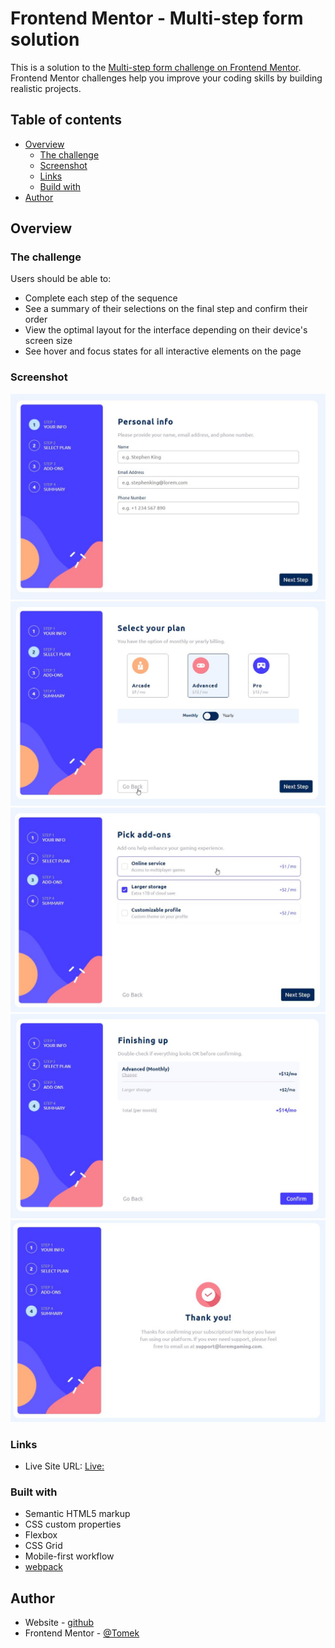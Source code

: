 # Frontend Mentor - Multi-step form solution

This is a solution to the [Multi-step form challenge on Frontend Mentor](https://www.frontendmentor.io/challenges/multistep-form-YVAnSdqQBJ). Frontend Mentor challenges help you improve your coding skills by building realistic projects. 

## Table of contents

- [Overview](#overview)
  - [The challenge](#the-challenge)
  - [Screenshot](#screenshot)
  - [Links](#links)
  - [Build with](#)
- [Author](#author)


## Overview

### The challenge

Users should be able to:

- Complete each step of the sequence
- See a summary of their selections on the final step and confirm their order
- View the optimal layout for the interface depending on their device's screen size
- See hover and focus states for all interactive elements on the page

### Screenshot

![](./src/images/screenshot/screenshot1.jpg)
![](./src/images/screenshot/screenshot2.jpg)
![](./src/images/screenshot/screenshot3.jpg)
![](./src/images/screenshot/screenshot4.jpg)
![](./src/images/screenshot/screenshot5.jpg)



### Links

- Live Site URL: [Live: ](https://qntek.github.io/multi-step-form/)

### Built with

- Semantic HTML5 markup
- CSS custom properties
- Flexbox
- CSS Grid
- Mobile-first workflow
- [webpack](https://https://webpack.js.org/)

## Author

- Website - [github](https://github.com/qntek)
- Frontend Mentor - [@Tomek](https://www.frontendmentor.io/home/my-challenges)


